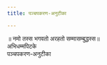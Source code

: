 ```yaml
---
title: पञ्चपकरण-अनुटीका

---
```

॥ नमो तस्स भगवतो अरहतो सम्मासम्बुद्धस्स॥  
अभिधम्मपिटके  
पञ्चपकरण-अनुटीका  